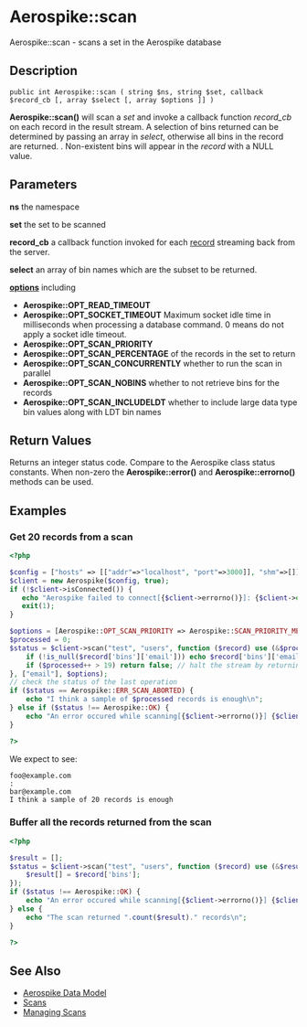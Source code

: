 
# Aerospike::scan

Aerospike::scan - scans a set in the Aerospike database

## Description

```
public int Aerospike::scan ( string $ns, string $set, callback $record_cb [, array $select [, array $options ]] )
```

**Aerospike::scan()** will scan a *set* and invoke a callback function 
*record_cb* on each record in the result stream.
A selection of bins returned can be determined by passing an array in *select*,
otherwise all bins in the record are returned.
.
Non-existent bins will appear in the *record* with a NULL value.

## Parameters

**ns** the namespace

**set** the set to be scanned

**record_cb** a callback function invoked for each [record](aerospike_get.md#parameters) streaming back from the server.

**select** an array of bin names which are the subset to be returned.

**[options](aerospike.md)** including
- **Aerospike::OPT_READ_TIMEOUT**
- **Aerospike::OPT_SOCKET_TIMEOUT** Maximum socket idle time in milliseconds when processing a database command. 0 means do not apply a socket idle timeout.
- **Aerospike::OPT_SCAN_PRIORITY**
- **Aerospike::OPT_SCAN_PERCENTAGE** of the records in the set to return
- **Aerospike::OPT_SCAN_CONCURRENTLY** whether to run the scan in parallel
- **Aerospike::OPT_SCAN_NOBINS** whether to not retrieve bins for the records
- **Aerospike::OPT_SCAN_INCLUDELDT** whether to include large data type bin values along with LDT bin names

## Return Values

Returns an integer status code.  Compare to the Aerospike class status
constants.  When non-zero the **Aerospike::error()** and
**Aerospike::errorno()** methods can be used.

## Examples

### Get 20 records from a scan

```php
<?php

$config = ["hosts" => [["addr"=>"localhost", "port"=>3000]], "shm"=>[]];
$client = new Aerospike($config, true);
if (!$client->isConnected()) {
   echo "Aerospike failed to connect[{$client->errorno()}]: {$client->error()}\n";
   exit(1);
}

$options = [Aerospike::OPT_SCAN_PRIORITY => Aerospike::SCAN_PRIORITY_MEDIUM];
$processed = 0;
$status = $client->scan("test", "users", function ($record) use (&$processed) {
    if (!is_null($record['bins']['email'])) echo $record['bins']['email']."\n";
    if ($processed++ > 19) return false; // halt the stream by returning a false
}, ["email"], $options);
// check the status of the last operation
if ($status == Aerospike::ERR_SCAN_ABORTED) {
    echo "I think a sample of $processed records is enough\n";
} else if ($status !== Aerospike::OK) {
    echo "An error occured while scanning[{$client->errorno()}] {$client->error()}\n";
}

?>
```

We expect to see:

```
foo@example.com
:
bar@example.com
I think a sample of 20 records is enough
```

### Buffer all the records returned from the scan

```php
<?php

$result = [];
$status = $client->scan("test", "users", function ($record) use (&$result) {
    $result[] = $record['bins'];
});
if ($status !== Aerospike::OK) {
    echo "An error occured while scanning[{$client->errorno()}] {$client->error()}\n";
} else {
    echo "The scan returned ".count($result)." records\n";
}

?>
```

## See Also

- [Aerospike Data Model](http://www.aerospike.com/docs/architecture/data-model.html)
- [Scans](http://www.aerospike.com/docs/guide/scan.html)
- [Managing Scans](http://www.aerospike.com/docs/operations/manage/scans/)

